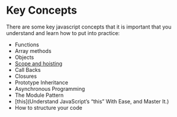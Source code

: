 # Key Concepts

There are some key javascript concepts that it is important that you understand and learn how to put into practice:

* Functions
* Array methods
* Objects
* [Scope and hoisting](http://javascriptissexy.com/javascript-variable-scope-and-hoisting-explained/)
* Call Backs
* Closures
* Prototype Inheritance
* Asynchronous Programming
* The Module Pattern
* [this](Understand JavaScript’s “this” With Ease, and Master It.)
* How to structure your code


